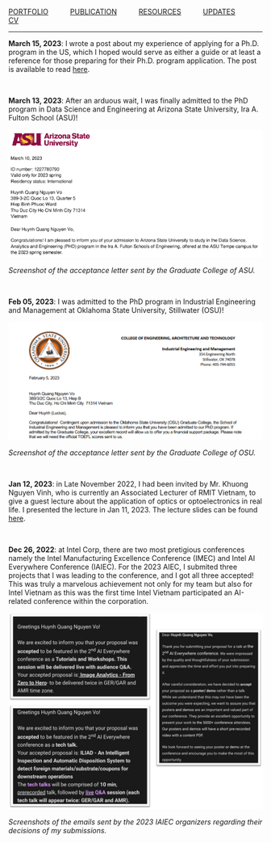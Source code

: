 [PORTFOLIO](/pages/portfolio) &nbsp; &nbsp; &nbsp; &nbsp; &nbsp;
[PUBLICATION](/pages/publication) &nbsp; &nbsp; &nbsp; &nbsp; &nbsp;
[RESOURCES](/pages/resources) &nbsp; &nbsp; &nbsp; &nbsp; &nbsp;
[UPDATES](/pages/updates) &nbsp; &nbsp; &nbsp; &nbsp; &nbsp;
[CV](/pages/vohuynhquangnguyen_cv.pdf) &nbsp; &nbsp; &nbsp; &nbsp; &nbsp;

***
**March 15, 2023**: I wrote a post about my experience of applying for a Ph.D. program in the US, which I hoped would serve as either a guide or at least a reference for those preparing for their Ph.D. program application. The post is available to read [here](../updates/how-to-prepare-a-profile-to-apply-for-doctoral-studies/how-to-prepare-a-profile-to-apply-for-doctoral-studies.html).

<br>


**March 13, 2023**: After an arduous wait, I was finally admitted to the PhD program in Data Science and Engineering at Arizona State University, Ira A. Fulton School (ASU)!

<img title = "Screenshot of the acceptance letter sent by the Graduate College of ASU." src = "/images/ASU2023PhD.png">

*Screenshot of the acceptance letter sent by the Graduate College of ASU.*

<br>

**Feb 05, 2023**: I was admitted to the PhD program in Industrial Engineering and Management at Oklahoma State University, Stillwater (OSU)!

<img title = "Screenshot of the acceptance letter sent by the Graduate College of OSU." src = "/images/OSU2023PhD.png">

*Screenshot of the acceptance letter sent by the Graduate College of OSU.*

<br>

**Jan 12, 2023**: in Late November 2022, I had been invited by Mr. Khuong Nguyen Vinh, who is currently an Associated Lecturer of RMIT Vietnam, to give a guest lecture about the application of optics or optoelectronics in real life. I presented the lecture in Jan 11, 2023. The lecture slides can be found [here](/resources/lectures/how-to-make-frames-and-infer-people.pptx).

<br>

**Dec 26, 2022**: at Intel Corp, there are two most pretigious conferences namely the Intel Manufacturing Excellence Conference (IMEC) and Intel AI Everywhere Conference (IAIEC). For the 2023 AIEC, I submited three projects that I was leading to the conference, and I got all three accepted! This was truly a marvelous achievement not only for my team but also for Intel Vietnam as this was the first time Intel Vietnam participated an AI-related conference within the corporation.

<img title = "Screenshots of the emails sent by the 2023 IAIEC organizers regarding their decisions of my submissions." src = "/images/intel2023AIE.png">

*Screenshots of the emails sent by the 2023 IAIEC organizers regarding their decisions of my submissions.*

<br>
